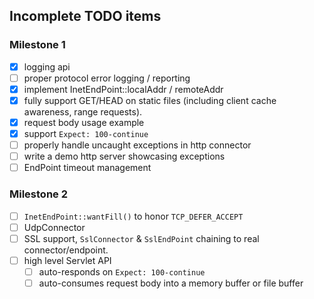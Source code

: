 ## Incomplete TODO items

### Milestone 1

- [x] logging api
- [ ] proper protocol error logging / reporting
- [x] implement InetEndPoint::localAddr / remoteAddr
- [x] fully support GET/HEAD on static files (including client cache awareness, range requests).
- [x] request body usage example
- [x] support `Expect: 100-continue`
- [ ] properly handle uncaught exceptions in http connector
- [ ] write a demo http server showcasing exceptions
- [ ] EndPoint timeout management

### Milestone 2

- [ ] `InetEndPoint::wantFill()` to honor `TCP_DEFER_ACCEPT`
- [ ] UdpConnector
- [ ] SSL support, `SslConnector` & `SslEndPoint` chaining to real
      connector/endpoint.
- [ ] high level Servlet API
  - [ ] auto-responds on `Expect: 100-continue`
  - [ ] auto-consumes request body into a memory buffer or file buffer
